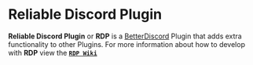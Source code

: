 # Reliable Discord Plugin

**Reliable Discord Plugin** or **RDP** is a [BetterDiscord](https://betterdiscord.app/) Plugin that adds extra functionality to other Plugins. For more information about how to develop with **RDP** view the [**`RDP Wiki`**](https://github.com/IsCoffeeTho/RDP/wiki)